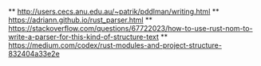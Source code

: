 ** http://users.cecs.anu.edu.au/~patrik/pddlman/writing.html
** https://adriann.github.io/rust_parser.html 
** https://stackoverflow.com/questions/67722023/how-to-use-rust-nom-to-write-a-parser-for-this-kind-of-structure-text
** https://medium.com/codex/rust-modules-and-project-structure-832404a33e2e 